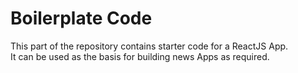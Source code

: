 # Boilerplate Code
This part of the repository contains starter code for a ReactJS App.  
It can be used as the basis for building news Apps as required.
